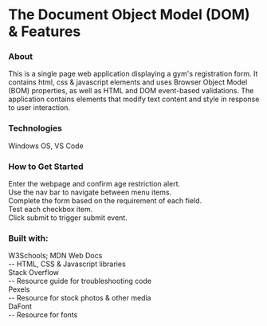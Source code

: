 # The Document Object Model (DOM) & Features

### About
This is a single page web application displaying a gym's registration form. It contains html, css & javascript elements and uses Browser Object Model (BOM) properties, as well as HTML and DOM event-based validations.  The application contains elements that modify text content and style in response to user interaction.

### Technologies
Windows OS, VS Code

### How to Get Started
Enter the webpage and confirm age restriction alert.
<br>Use the nav bar to navigate between menu items.
<br>Complete the form based on the requirement of each field. 
<br>Test each checkbox item. 
<br>Click submit to trigger submit event.

### Built with:
W3Schools; MDN Web Docs
<br>-- HTML, CSS & Javascript libraries
<br>Stack Overflow
<br>-- Resource guide for troubleshooting code
<br>Pexels
<br>-- Resource for stock photos & other media
<br>DaFont
<br>-- Resource for fonts





